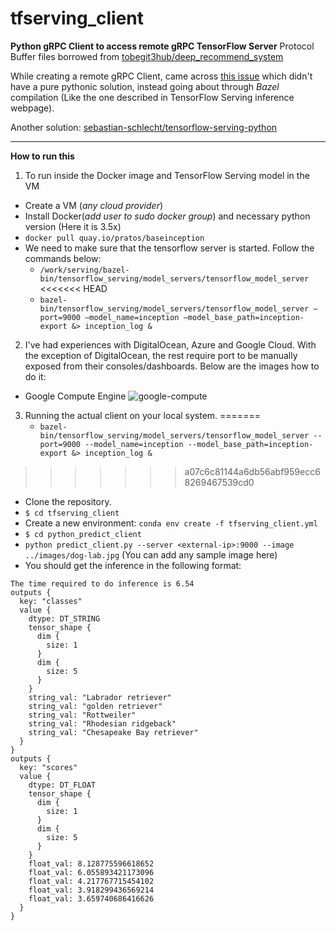 # tfserving_client
__Python gRPC Client to access remote gRPC TensorFlow Server__
Protocol Buffer files borrowed from [tobegit3hub/deep_recommend_system](https://github.com/tobegit3hub/deep_recommend_system/tree/master/python_predict_client)

While creating a remote gRPC Client, came across [this issue](https://github.com/tensorflow/serving/issues/237) which didn't have a pure pythonic solution, instead going about through _Bazel_ compilation (Like the one described in TensorFlow Serving inference webpage).

Another solution: [sebastian-schlecht/tensorflow-serving-python](https://github.com/sebastian-schlecht/tensorflow-serving-python)

***

__How to run this__

1. To run inside the Docker image and TensorFlow Serving model in the VM
- Create a VM (_any cloud provider_)
- Install Docker(_add user to sudo docker group_) and necessary python version (Here it is 3.5x)
- `docker pull quay.io/pratos/baseinception`
- We need to make sure that the tensorflow server is started. Follow the commands below:
    * `/work/serving/bazel-bin/tensorflow_serving/model_servers/tensorflow_model_server`
<<<<<<< HEAD
    * `bazel-bin/tensorflow_serving/model_servers/tensorflow_model_server –port=9000 –model_name=inception –model_base_path=inception-export &> inception_log &`

2. I've had experiences with DigitalOcean, Azure and Google Cloud. With the exception of DigitalOcean, the rest 
require port to be manually exposed from their consoles/dashboards. Below are the images how to do it:

- Google Compute Engine 
    ![google-compute](./images/google-cloud)

3. Running the actual client on your local system.
=======
    * `bazel-bin/tensorflow_serving/model_servers/tensorflow_model_server --port=9000 --model_name=inception --model_base_path=inception-export &> inception_log &`
>>>>>>> a07c6c81144a6db56abf959ecc68269467539cd0
- Clone the repository.
- `$ cd tfserving_client`
- Create a new environment: `conda env create -f tfserving_client.yml`
- `$ cd python_predict_client`
- `python predict_client.py --server <external-ip>:9000 --image ../images/dog-lab.jpg` (You can add any sample image here)
- You should get the inference in the following format:
```
The time required to do inference is 6.54
outputs {
  key: "classes"
  value {
    dtype: DT_STRING
    tensor_shape {
      dim {
        size: 1
      }
      dim {
        size: 5
      }
    }
    string_val: "Labrador retriever"
    string_val: "golden retriever"
    string_val: "Rottweiler"
    string_val: "Rhodesian ridgeback"
    string_val: "Chesapeake Bay retriever"
  }
}
outputs {
  key: "scores"
  value {
    dtype: DT_FLOAT
    tensor_shape {
      dim {
        size: 1
      }
      dim {
        size: 5
      }
    }
    float_val: 8.128775596618652
    float_val: 6.055893421173096
    float_val: 4.217767715454102
    float_val: 3.918299436569214
    float_val: 3.659740686416626
  }
}
	
```
